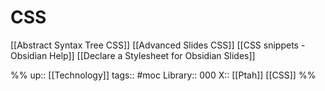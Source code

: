 # CSS

[[Abstract Syntax Tree CSS]]
[[Advanced Slides CSS]]
[[CSS snippets - Obsidian Help]]
[[Declare a Stylesheet for Obsidian Slides]]


%%
up:: [[Technology]]
tags:: #moc 
Library:: 000
X:: [[Ptah]] [[CSS]]
%%
